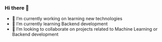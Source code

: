 ### Hi there 👋

<!--
**pk2409/pk2409** is a ✨ _special_ ✨ repository because its `README.md` (this file) appears on your GitHub profile.

Here are some ideas to get you started:-->

- 🔭 I’m currently working on learning new technologies
- 🌱 I’m currently learning Backend development
- 👯 I’m looking to collaborate on projects related to Machine Learning or Backend development

